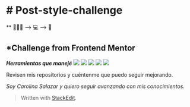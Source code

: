 # # Post-style-challenge

** 👩🏼‍💻  -->  💻 -->  📱    

## *Challenge from Frontend Mentor

***Herramientas que manejé***
<img src="https://img.icons8.com/color/48/000000/html-5.png"/>  <img src="https://img.icons8.com/color/48/000000/css3.png"/>  <img src="https://img.icons8.com/color/48/000000/javascript.png"/>    <img src="https://img.icons8.com/fluent/48/000000/visual-studio-code-2019.png"/>  <img src="https://img.icons8.com/color/48/000000/ubuntu--v1.png"/>

Revisen mis repositorios y cuéntenme que puedo seguir mejorando.

*Soy Carolina Salazar y quiero seguir avanzando con mis conocimientos.*

> Written with [StackEdit](https://stackedit.io/).
